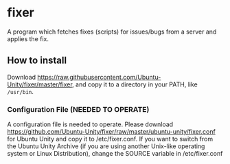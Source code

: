 # fixer
A program which fetches fixes (scripts) for issues/bugs from a server and applies the fix.

## How to install
Download https://raw.githubusercontent.com/Ubuntu-Unity/fixer/master/fixer, and copy it to a directory in your PATH, like `/usr/bin`. 

### Configuration File (NEEDED TO OPERATE)
A configuration file is needed to operate. Please download https://github.com/Ubuntu-Unity/fixer/raw/master/ubuntu-unity/fixer.conf for Ubuntu Unity and copy it to /etc/fixer.conf. If you want to switch from the Ubuntu Unity Archive (if you are using another Unix-like operating system or Linux Distribution), change the SOURCE variable in /etc/fixer.conf
